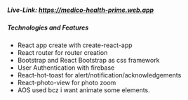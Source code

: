 ##### Live-Link: https://medico-health-prime.web.app


##### Technologies and Features
* React app create with create-react-app
* React router for router creation
* Bootstrap and React Bootstrap as css framework
* User Authentication with firebase
* React-hot-toast for alert/notification/acknowledgements
* React-photo-view for photo zoom
* AOS used bcz i want animate some elements.